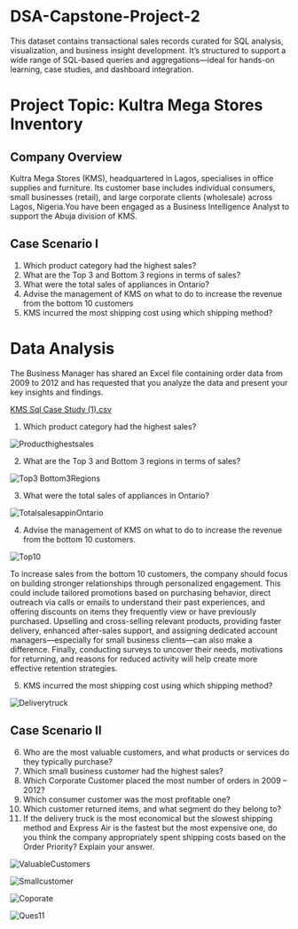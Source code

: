 # DSA-Capstone-Project-2
This dataset contains transactional sales records curated for SQL analysis, visualization, and business insight development. It’s structured to support a wide range of SQL-based queries and aggregations—ideal for hands-on learning, case studies, and dashboard integration.

# Project Topic:  Kultra Mega Stores Inventory

## Company Overview
Kultra Mega Stores (KMS), headquartered in Lagos, specialises in office supplies and furniture. Its customer base includes individual consumers, small businesses (retail), and large corporate clients (wholesale) across Lagos, Nigeria.You have been engaged as a Business Intelligence Analyst to support the Abuja division of KMS.

## Case Scenario I
1. Which product category had the highest sales?
2. What are the Top 3 and Bottom 3 regions in terms of sales?
3. What were the total sales of appliances in Ontario?
4. Advise the management of KMS on what to do to increase the revenue from the bottom 10 customers
5. KMS incurred the most shipping cost using which shipping method?

# Data Analysis 
The Business Manager has shared an Excel file containing order data from 2009 to 2012 and has requested that you analyze the data and present your key insights and findings.

[KMS Sql Case Study (1).csv](https://github.com/user-attachments/files/21315790/KMS.Sql.Case.Study.1.csv)

1. Which product category had the highest sales?

![Producthighestsales](https://github.com/user-attachments/assets/f96fba7d-befd-461d-b867-248c245440be)

2. What are the Top 3 and Bottom 3 regions in terms of sales?

![Top3 Bottom3Regions](https://github.com/user-attachments/assets/500c5651-2a27-4232-93a4-687e48dc9f05)

3. What were the total sales of appliances in Ontario?

![TotalsalesappinOntario](https://github.com/user-attachments/assets/60aeb509-9747-454c-b8ed-7095f8fd0b51)

4. Advise the management of KMS on what to do to increase the revenue from the bottom 10 customers.

![Top10](https://github.com/user-attachments/assets/df9ec694-a105-4344-a394-6724f3506670)

To increase sales from the bottom 10 customers, the company should focus on building stronger relationships through personalized engagement. This could include tailored promotions based on purchasing behavior, direct outreach via calls or emails to understand their past experiences, and offering discounts on items they frequently view or have previously purchased. Upselling and cross-selling relevant products, providing faster delivery, enhanced after-sales support, and assigning dedicated account managers—especially for small business clients—can also make a difference. Finally, conducting surveys to uncover their needs, motivations for returning, and reasons for reduced activity will help create more effective retention strategies.

5. KMS incurred the most shipping cost using which shipping method?

![Deliverytruck](https://github.com/user-attachments/assets/885d4551-0c86-4897-9734-b7cab3b95460)

## Case Scenario II 
6. Who are the most valuable customers, and what products or services do they typically 
purchase? 
7. Which small business customer had the highest sales? 
8. Which Corporate Customer placed the most number of orders in 2009 – 2012? 
9. Which consumer customer was the most profitable one? 
10. Which customer returned items, and what segment do they belong to? 
11. If the delivery truck is the most economical but the slowest shipping method and Express Air is the fastest but the most expensive one, do you think the company appropriately spent shipping costs based on the Order Priority? Explain your answer.

 ![ValuableCustomers](https://github.com/user-attachments/assets/5eb9c581-f2da-44a7-9f3c-259588e832e0)


![Smallcustomer](https://github.com/user-attachments/assets/01837163-e6da-4f5b-a970-241d2b8f5c70)

![Coporate](https://github.com/user-attachments/assets/0f1745aa-2539-48a6-9d26-971d428e157a)

![Ques11](https://github.com/user-attachments/assets/256bcbe1-ab5f-489c-b23d-79fd6cf7c648)













